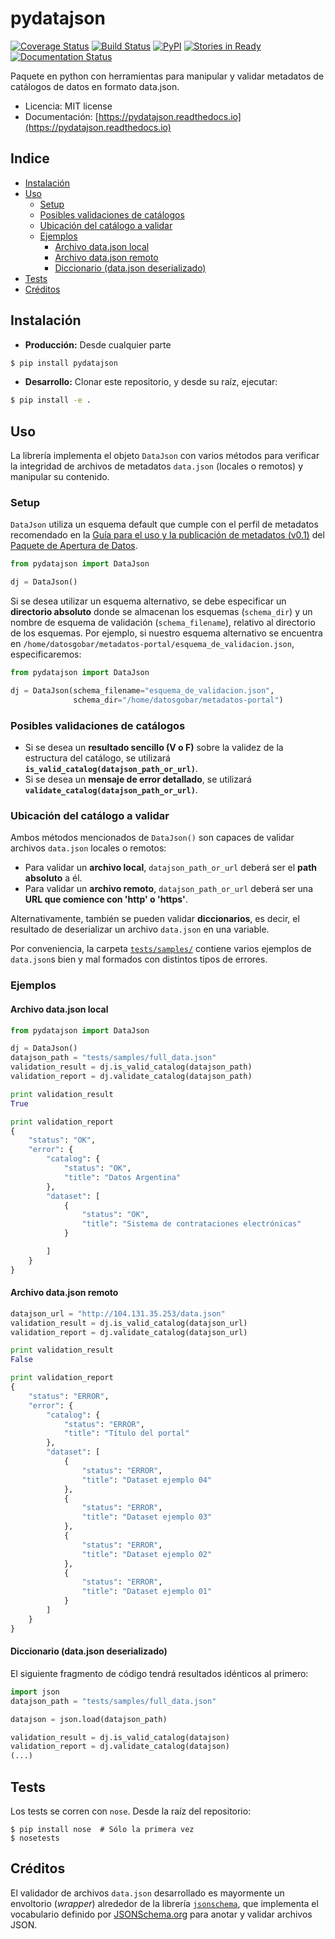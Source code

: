 pydatajson
===

[![Coverage Status](https://coveralls.io/repos/github/datosgobar/pydatajson/badge.svg?branch=master)](https://coveralls.io/github/datosgobar/pydatajson?branch=master)
[![Build Status](https://travis-ci.org/datosgobar/pydatajson.svg?branch=master)](https://travis-ci.org/datosgobar/pydatajson)
[![PyPI](https://badge.fury.io/py/pydatajson.svg)](http://badge.fury.io/py/pydatajson)
[![Stories in Ready](https://badge.waffle.io/datosgobar/pydatajson.png?label=ready&title=Ready)](https://waffle.io/datosgobar/pydatajson)
[![Documentation Status](http://readthedocs.org/projects/pydatajson/badge/?version=latest)](http://pydatajson.readthedocs.io/en/latest/?badge=latest)

Paquete en python con herramientas para manipular y validar metadatos de catálogos de datos en formato data.json.

* Licencia: MIT license
* Documentación: [https://pydatajson.readthedocs.io](https://pydatajson.readthedocs.io)

<!-- START doctoc generated TOC please keep comment here to allow auto update -->
<!-- DON'T EDIT THIS SECTION, INSTEAD RE-RUN doctoc TO UPDATE -->

## Indice

- [Instalación](#instalaci%C3%B3n)
- [Uso](#uso)
  - [Setup](#setup)
  - [Posibles validaciones de catálogos](#posibles-validaciones-de-cat%C3%A1logos)
  - [Ubicación del catálogo a validar](#ubicaci%C3%B3n-del-cat%C3%A1logo-a-validar)
  - [Ejemplos](#ejemplos)
    - [Archivo data.json local](#archivo-datajson-local)
    - [Archivo data.json remoto](#archivo-datajson-remoto)
    - [Diccionario (data.json deserializado)](#diccionario-datajson-deserializado)
- [Tests](#tests)
- [Créditos](#cr%C3%A9ditos)

<!-- END doctoc generated TOC please keep comment here to allow auto update -->

## Instalación

* **Producción:** Desde cualquier parte

```bash
$ pip install pydatajson
```

* **Desarrollo:** Clonar este repositorio, y desde su raíz, ejecutar:
```bash
$ pip install -e .
```

## Uso

La librería implementa el objeto `DataJson` con varios métodos para verificar la integridad de archivos de metadatos `data.json` (locales o remotos) y manipular su contenido.

### Setup

`DataJson` utiliza un esquema default que cumple con el perfil de metadatos recomendado en la [Guía para el uso y la publicación de metadatos (v0.1)](https://github.com/datosgobar/paquete-apertura-datos/raw/master/docs/Gu%C3%ADa%20para%20el%20uso%20y%20la%20publicaci%C3%B3n%20de%20metadatos%20(v0.1).pdf) del [Paquete de Apertura de Datos](https://github.com/datosgobar/paquete-apertura-datos).

```python
from pydatajson import DataJson

dj = DataJson()
```

Si se desea utilizar un esquema alternativo, se debe especificar un **directorio absoluto** donde se almacenan los esquemas (`schema_dir`) y un nombre de esquema de validación (`schema_filename`), relativo al directorio  de los esquemas. Por ejemplo, si nuestro esquema alternativo se encuentra en `/home/datosgobar/metadatos-portal/esquema_de_validacion.json`, especificaremos:

```python
from pydatajson import DataJson

dj = DataJson(schema_filename="esquema_de_validacion.json",
              schema_dir="/home/datosgobar/metadatos-portal")
```

### Posibles validaciones de catálogos

- Si se desea un **resultado sencillo (V o F)** sobre la validez de la estructura del catálogo, se utilizará **`is_valid_catalog(datajson_path_or_url)`**.
- Si se desea un **mensaje de error detallado**, se utilizará **`validate_catalog(datajson_path_or_url)`**.

### Ubicación del catálogo a validar

Ambos métodos mencionados de `DataJson()` son capaces de validar archivos `data.json` locales o remotos:

- Para validar un **archivo local**, `datajson_path_or_url` deberá ser el **path absoluto** a él.
- Para validar un **archivo remoto**, `datajson_path_or_url` deberá ser una **URL que comience con 'http' o 'https'**.

Alternativamente, también se pueden validar **diccionarios**, es decir, el resultado de deserializar un archivo `data.json` en una variable.

Por conveniencia, la carpeta [`tests/samples/`](tests/samples/) contiene varios ejemplos de `data.json`s bien y mal formados con distintos tipos de errores.

### Ejemplos

#### Archivo data.json local

```python
from pydatajson import DataJson

dj = DataJson()
datajson_path = "tests/samples/full_data.json"
validation_result = dj.is_valid_catalog(datajson_path)
validation_report = dj.validate_catalog(datajson_path)

print validation_result
True

print validation_report
{
    "status": "OK",
    "error": {
        "catalog": {
            "status": "OK",
            "title": "Datos Argentina"
        },
        "dataset": [
            {
                "status": "OK",
                "title": "Sistema de contrataciones electrónicas"
            }

        ]
    }
}
```

#### Archivo data.json remoto

```python
datajson_url = "http://104.131.35.253/data.json"
validation_result = dj.is_valid_catalog(datajson_url)
validation_report = dj.validate_catalog(datajson_url)

print validation_result
False

print validation_report
{
    "status": "ERROR",
    "error": {
        "catalog": {
            "status": "ERROR",
            "title": "Título del portal"
        },
        "dataset": [
            {
                "status": "ERROR",
                "title": "Dataset ejemplo 04"
            },
            {
                "status": "ERROR",
                "title": "Dataset ejemplo 03"
            },
            {
                "status": "ERROR",
                "title": "Dataset ejemplo 02"
            },
            {
                "status": "ERROR",
                "title": "Dataset ejemplo 01"
            }
        ]
    }
}
```

#### Diccionario (data.json deserializado)

El siguiente fragmento de código tendrá resultados idénticos al primero:
```python
import json
datajson_path = "tests/samples/full_data.json"

datajson = json.load(datajson_path)

validation_result = dj.is_valid_catalog(datajson)
validation_report = dj.validate_catalog(datajson)
(...)

```

## Tests

Los tests se corren con `nose`. Desde la raíz del repositorio:
```
$ pip install nose  # Sólo la primera vez
$ nosetests
```

## Créditos

El validador de archivos `data.json` desarrollado es mayormente un envoltorio (*wrapper*) alrededor de la librería [`jsonschema`](https://github.com/Julian/jsonschema), que implementa el vocabulario definido por [JSONSchema.org](http://json-schema.org/) para anotar y validar archivos JSON.

